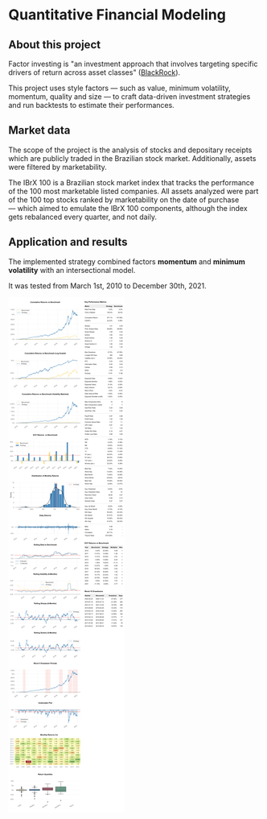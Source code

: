 # Quantitative Financial Modeling

## About this project

Factor investing is "an investment approach that involves targeting specific drivers of return across asset classes" ([BlackRock](https://www.blackrock.com/us/individual/investment-ideas/what-is-factor-investing)).

This project uses style factors — such as value, minimum volatility, momentum, quality and size — to craft data-driven investment strategies and run backtests to estimate their performances.

## Market data

The scope of the project is the analysis of stocks and depositary receipts which are publicly traded in the Brazilian stock market. Additionally, assets were filtered by marketability. 

The IBrX 100 is a Brazilian stock market index that tracks the performance of the 100 most marketable listed companies. All assets analyzed were part of the 100 top stocks ranked by marketability on the date of purchase — which aimed to emulate the IBrX 100 components, although the index gets rebalanced every quarter, and not daily.

## Application and results

The implemented strategy combined factors **momentum** and **minimum volatility** with an intersectional model.

It was tested from March 1st, 2010 to December 30th, 2021.

![Statistical tearsheet with charts and technical indicators, all of which compare strategy returns with the benchmark.](./docs/tearsheet.png)
